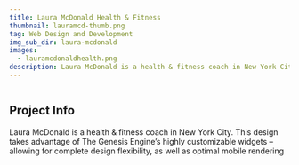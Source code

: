 ```yaml
---
title: Laura McDonald Health & Fitness
thumbnail: lauramcd-thumb.png
tag: Web Design and Development
img_sub_dir: laura-mcdonald
images:
  - lauramcdonaldhealth.png
description: Laura McDonald is a health & fitness coach in New York City. This design takes advantage of The Genesis Engine’s highly customizable widgets – allowing for complete design flexibility, as well as optimal mobile rendering
---
```


<img src="/assets/img/{{ page.img_sub_dir }}/lauramcdonaldhealth.png" class="project-img" alt="">
<p class="project-img-desc"></p>
<div class="project-footer">
  <div class="project-desc">
    <h2 class="project-info">Project Info</h2>
    <p>Laura McDonald is a health & fitness coach in New York City. This design takes advantage of The Genesis Engine’s highly customizable widgets – allowing for complete design flexibility, as well as optimal mobile rendering</p>
  </div>
</div>

